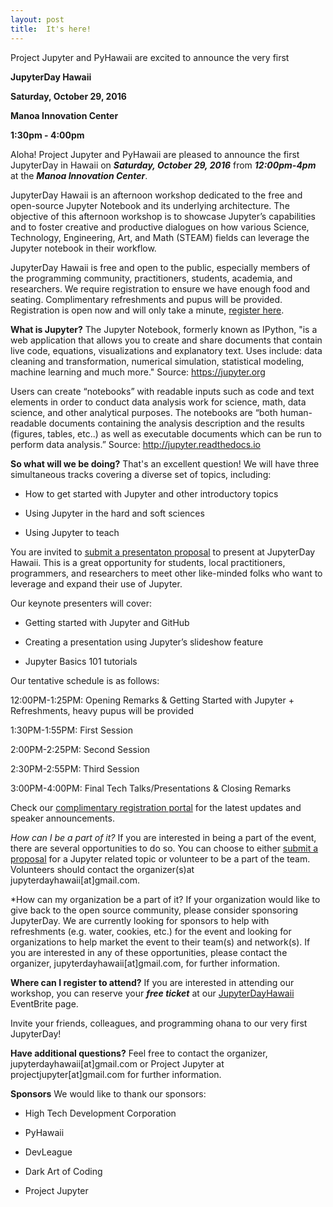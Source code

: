 ```yaml
---
layout: post
title:  It's here!
---
```


Project Jupyter and PyHawaii are excited to announce the very first

**JupyterDay Hawaii**

**Saturday, October 29, 2016**

**Manoa Innovation Center**

**1:30pm - 4:00pm**

Aloha! Project Jupyter and PyHawaii are pleased to announce the first JupyterDay in Hawaii  on ***Saturday, October 29, 2016*** from ***12:00pm-4pm*** at the ***Manoa Innovation Center***. 

JupyterDay Hawaii is an afternoon workshop dedicated to the free and open-source Jupyter Notebook and its underlying architecture. The objective of this afternoon workshop is to showcase Jupyter’s capabilities and to foster creative and productive dialogues on how various Science, Technology, Engineering, Art, and Math (STEAM) fields can leverage the Jupyter notebook in their workflow. 

JupyterDay Hawaii is free and open to the public, especially members of the programming community, practitioners, students, academia, and researchers. We require registration to ensure we have enough food and seating. Complimentary refreshments and pupus will be provided. Registration is open now and will only take a minute, [register here](https://jupyterdayhawaii.eventbrite.com).

**What is Jupyter?** 
The Jupyter Notebook, formerly known as IPython, "is a web application that allows you to create and share documents that contain live code, equations, visualizations and explanatory text. Uses include: data cleaning and transformation, numerical simulation, statistical modeling, machine learning and much more." 
Source: https://jupyter.org

Users can create “notebooks” with readable inputs such as code and text elements in order to conduct data analysis work for science, math, data science, and other analytical purposes. The notebooks are “both human-readable documents containing the analysis description and the results (figures, tables, etc..) as well as executable documents which can be run to perform data analysis.” 
Source: http://jupyter.readthedocs.io

**So what will we be doing?**
That's an excellent question! We will have three simultaneous tracks covering a diverse set of topics, including:

* How to get started with Jupyter and other introductory topics

* Using Jupyter in the hard and soft sciences

* Using Jupyter to teach

You are invited to [submit a presentaton proposal](https://docs.google.com/forms/d/e/1FAIpQLSdwDb1lxMSIK2SqB8WRVZAS4j6OOn1w3ZjZnJj0uAkAxBKr6w/viewform?c=0&w=1) to present at JupyterDay Hawaii. This is a great opportunity for students, local practitioners, programmers, and researchers to meet other like-minded folks who want to leverage and expand their use of Jupyter.  

Our keynote presenters will cover:

* Getting started with Jupyter and GitHub

* Creating a presentation using Jupyter’s slideshow feature

* Jupyter Basics 101 tutorials

Our tentative schedule is as follows:


12:00PM-1:25PM: Opening Remarks & Getting Started with Jupyter + Refreshments, heavy pupus will be provided

1:30PM-1:55PM: First Session

2:00PM-2:25PM: Second Session

2:30PM-2:55PM: Third Session

3:00PM-4:00PM: Final Tech Talks/Presentations & Closing Remarks

Check our [complimentary registration portal](https://jupyterdayhawaii.eventbrite.com) for the latest updates and speaker announcements.

*How can I be a part of it?*
If you are interested in being a part of the event, there are several opportunities to do so. You can choose to either [submit a proposal](https://docs.google.com/forms/d/e/1FAIpQLSdwDb1lxMSIK2SqB8WRVZAS4j6OOn1w3ZjZnJj0uAkAxBKr6w/viewform?c=0&w=1) for a Jupyter related topic or volunteer to be a part of the team. Volunteers should contact the organizer(s)at jupyterdayhawaii[at]gmail.com.

*How can my organization be a part of it?
If your organization would like to give back to the open source community, please consider sponsoring JupyterDay. We are currently looking for sponsors to help with refreshments (e.g. water, cookies, etc.) for the event and looking for organizations to help market the event to their team(s) and network(s). If you are interested in any of these opportunities, please contact the organizer, jupyterdayhawaii[at]gmail.com,  for further information.

**Where can I register to attend?**
If you are interested in attending our workshop, you can reserve your ***free ticket*** at our [JupyterDayHawaii](https://jupyterdayhawaii.eventbrite.com) EventBrite page.

Invite your friends, colleagues, and programming ohana to our very first JupyterDay!

**Have additional questions?**
Feel free to contact the organizer, jupyterdayhawaii[at]gmail.com or Project Jupyter at projectjupyter[at]gmail.com for further information.


**Sponsors**
We would like to thank our sponsors:

* High Tech Development Corporation

* PyHawaii

* DevLeague

* Dark Art of Coding

* Project Jupyter 

